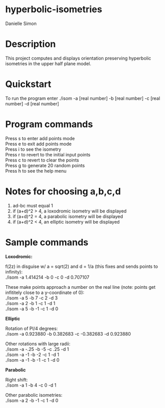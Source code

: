 # hyperbolic-isometries
Danielle Simon

# Description
This project computes and displays orientation preserving hyperbolic isometries in the upper half plane model.

# Quickstart
To run the program enter ./isom -a [real number] -b [real number] -c [real number] -d [real number]

# Program commands
Press s to enter add points mode \
Press e to exit add points mode \
Press i to see the isometry \
Press r to revert to the initial input points \
Press c to revert to clear the points \
Press g to generate 20 random points \
Press h to see the help menu

# Notes for choosing a,b,c,d
1. ad-bc must equal 1
2. if (a+d)^2 > 4, a loxodromic isometry will be displayed
3. if (a+d)^2 = 4, a parabolic isometry will be displayed
4. if (a+d)^2 < 4, an elliptic isometry will be displayed

# Sample commands

**Loxodromic:**

f(2z) in disguise w/ a = sqrt(2) and d = 1/a (this fixes and sends points to infinity): \
./isom -a 1.414214 -b 0 -c 0 -d 0.707107

These make points approach a number on the real line (note: points get infititely close to a y-coordinate of 0): \
./isom -a 5 -b 7 -c 2 -d 3 \
./isom -a 2 -b 1 -c 1 -d 1 \
./isom -a 5 -b -1 -c 1 -d 0

**Elliptic**

Rotation of PI/4 degrees: \
./isom -a 0.923880 -b 0.382683 -c -0.382683 -d 0.923880

Other rotations with large radii: \
./isom -a -.25 -b -5 -c .25 -d 1 \
./isom -a -1 -b -2 -c 1 -d 1 \
./isom -a -1 -b -1 -c 1 -d 0

**Parabolic**

Right shift: \
./isom -a 1 -b 4 -c 0 -d 1

Other parabolic isometries: \
./isom -a 2 -b -1 -c 1 -d 0
